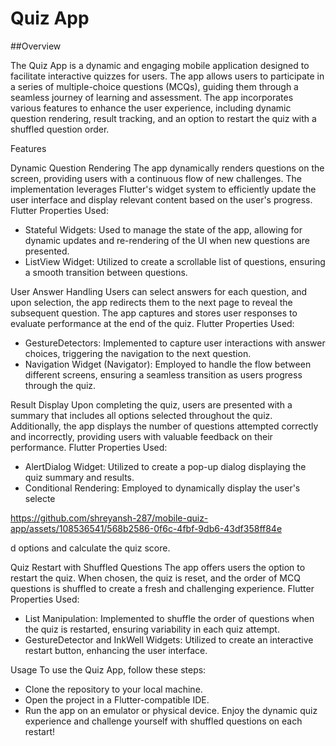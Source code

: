 # Quiz App

##Overview

The Quiz App is a dynamic and engaging mobile application designed to facilitate interactive quizzes for users. The app allows users to participate in a series of multiple-choice questions (MCQs), guiding them through a seamless journey of learning and assessment. The app incorporates various features to enhance the user experience, including dynamic question rendering, result tracking, and an option to restart the quiz with a shuffled question order.

Features

Dynamic Question Rendering
The app dynamically renders questions on the screen, providing users with a continuous flow of new challenges. The implementation leverages Flutter's widget system to efficiently update the user interface and display relevant content based on the user's progress.
Flutter Properties Used:
- Stateful Widgets: Used to manage the state of the app, allowing for dynamic updates and re-rendering of the UI when new questions are presented.
- ListView Widget: Utilized to create a scrollable list of questions, ensuring a smooth transition between questions.

User Answer Handling
Users can select answers for each question, and upon selection, the app redirects them to the next page to reveal the subsequent question. The app captures and stores user responses to evaluate performance at the end of the quiz.
Flutter Properties Used:
- GestureDetectors: Implemented to capture user interactions with answer choices, triggering the navigation to the next question.
- Navigation Widget (Navigator): Employed to handle the flow between different screens, ensuring a seamless transition as users progress through the quiz.

Result Display
Upon completing the quiz, users are presented with a summary that includes all options selected throughout the quiz. Additionally, the app displays the number of questions attempted correctly and incorrectly, providing users with valuable feedback on their performance.
Flutter Properties Used:
- AlertDialog Widget: Utilized to create a pop-up dialog displaying the quiz summary and results.
- Conditional Rendering: Employed to dynamically display the user's selecte

https://github.com/shreyansh-287/mobile-quiz-app/assets/108536541/568b2586-0f6c-4fbf-9db6-43df358ff84e

d options and calculate the quiz score.

Quiz Restart with Shuffled Questions
The app offers users the option to restart the quiz. When chosen, the quiz is reset, and the order of MCQ questions is shuffled to create a fresh and challenging experience.
Flutter Properties Used:
- List Manipulation: Implemented to shuffle the order of questions when the quiz is restarted, ensuring variability in each quiz attempt.
- GestureDetector and InkWell Widgets: Utilized to create an interactive restart button, enhancing the user interface.

Usage
To use the Quiz App, follow these steps:
- Clone the repository to your local machine.
- Open the project in a Flutter-compatible IDE.
- Run the app on an emulator or physical device.
Enjoy the dynamic quiz experience and challenge yourself with shuffled questions on each restart!
